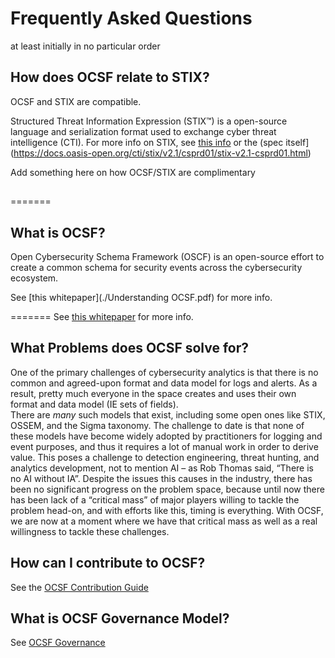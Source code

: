# Frequently Asked Questions


at least initially in no particular order


##

##

##

##

## How does OCSF relate to STIX?
OCSF and STIX are compatible.

Structured Threat Information Expression (STIX™)
is a open-source language and serialization format
used to exchange cyber threat intelligence (CTI).
For more info on STIX, see
[this info](https://oasis-open.github.io/cti-documentation/stix/intro.html)
or the
(spec itself](https://docs.oasis-open.org/cti/stix/v2.1/csprd01/stix-v2.1-csprd01.html)

Add something here on how OCSF/STIX are complimentary

##

##

##

##

##

##

##

##

##

##

##

##
=======
## What is OCSF?
Open Cybersecurity Schema Framework (OSCF)
is an open-source effort to create a common schema
for security events across the cybersecurity ecosystem.

See [this whitepaper](./Understanding OCSF.pdf)
for more info.

=======
See [this whitepaper](https://github.com/sparrell/ocsf-docs/blob/main/Understanding%20OCSF.pdf)
for more info.

## What Problems does OCSF solve for?
One of the primary challenges of cybersecurity analytics
is that there is no common and agreed-upon format
and data model for logs and alerts.
As a result, pretty much everyone in the space creates
and uses their own format and data model
(IE sets of fields).  
There are *many* such models that exist,
including some open ones like
STIX, OSSEM, and the Sigma taxonomy.
The challenge to date is that none of these
models have become widely adopted by practitioners
for logging and event purposes,
and thus it requires a lot of manual work
in order to derive value.
This poses a challenge to
detection engineering, threat hunting,
and analytics development,
not to mention AI – as Rob Thomas said,
“There is no AI without IA”.
Despite the issues this causes in the industry,
there has been no significant progress on the problem space,
because until now there has been lack of a “critical mass”
of major players willing to tackle the problem head-on, and
with efforts like this, timing is everything.
With OCSF,
we are now at a moment where we have 
that critical mass as well
as a real willingness to tackle these challenges.

## How can I contribute to OCSF?
See the
[OCSF Contribution Guide](https://github.com/ocsf/ocsf-schema/blob/main/CONTRIBUTING.md)

## What is OCSF Governance Model?
See [OCSF Governance](https://github.com/ocsf/governance/blob/main/Governance.md)

